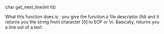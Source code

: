 char get_next_line(int fd)

What this function does is : you give the function a file descriptor (fd) and it returns you the string from character [0] to EOF or \n.
Basically, returns you a line out of a text.
